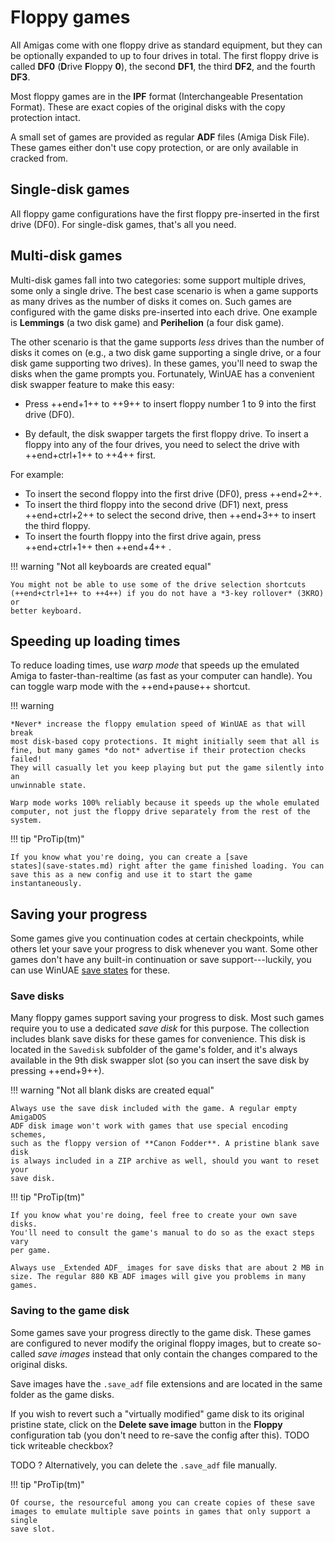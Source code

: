 # Floppy games

All Amigas come with one floppy drive as standard equipment, but they can be
optionally expanded to up to four drives in total. The first floppy drive is called
**DF0** (**D**rive **F**loppy **0**), the second **DF1**, the third **DF2**,
and the fourth **DF3**.

Most floppy games are in the **IPF** format (Interchangeable Presentation Format).
These are exact copies of the original disks with the copy protection intact.

A small set of games are provided as regular **ADF** files (Amiga Disk File).
These games either don't use copy protection, or are only available
in cracked from.


## Single-disk games

All floppy game configurations have the first floppy pre-inserted in the
first drive (DF0). For single-disk games, that's all you need.


## Multi-disk games

Multi-disk games fall into two categories: some support multiple drives, some
only a single drive. The best case scenario is when a game supports as many
drives as the number of disks it comes on. Such games are configured with the
game disks pre-inserted into each drive. One example is **Lemmings** (a two
disk game) and **Perihelion** (a four disk game).

The other scenario is that the game supports *less* drives than the number of
disks it comes on (e.g., a two disk game supporting a single drive, or a four
disk game supporting two drives). In these games, you'll need to swap the
disks when the game prompts you. Fortunately, WinUAE has a convenient
disk swapper feature to make this easy:

- Press ++end+1++ to ++9++ to insert floppy number 1 to 9 into the first drive
(DF0).

- By default, the disk swapper targets the first floppy drive. To insert a
  floppy into any of the four drives, you need to select the drive
  with ++end+ctrl+1++ to ++4++ first.

For example:

- To insert the second floppy into the first drive (DF0), press ++end+2++.
- To insert the third floppy into the second drive (DF1) next, press ++end+ctrl+2++
  to select the second drive, then  ++end+3++ to insert the third floppy.
- To insert the fourth floppy into the first drive again, press ++end+ctrl+1++
  then ++end+4++ .


!!! warning "Not all keyboards are created equal"

    You might not be able to use some of the drive selection shortcuts
    (++end+ctrl+1++ to ++4++) if you do not have a *3-key rollover* (3KRO) or
    better keyboard.


## Speeding up loading times

To reduce loading times, use _warp mode_ that speeds up the emulated Amiga to
faster-than-realtime (as fast as your computer can handle). You can toggle
warp mode with the ++end+pause++ shortcut.

!!! warning

    *Never* increase the floppy emulation speed of WinUAE as that will break
    most disk-based copy protections. It might initially seem that all is
    fine, but many games *do not* advertise if their protection checks failed!
    They will casually let you keep playing but put the game silently into an
    unwinnable state.

    Warp mode works 100% reliably because it speeds up the whole emulated
    computer, not just the floppy drive separately from the rest of the
    system.

!!! tip "ProTip(tm)"

    If you know what you're doing, you can create a [save
    states](save-states.md) right after the game finished loading. You can
    save this as a new config and use it to start the game instantaneously.


## Saving your progress

Some games give you continuation codes at certain checkpoints, while others
let your save your progress to disk whenever you want. Some other games don't
have any built-in continuation or save support---luckily, you can use WinUAE
[save states](save-states.md) for these.

### Save disks

Many floppy games support saving your progress to disk. Most such games
require you to use a dedicated _save disk_ for this purpose. The collection
includes blank save disks for these games for convenience. This disk is
located in the `Savedisk` subfolder of the game's folder, and it's always
available in the 9th disk swapper slot (so you can insert the save disk by
pressing ++end+9++).

!!! warning "Not all blank disks are created equal"

    Always use the save disk included with the game. A regular empty AmigaDOS
    ADF disk image won't work with games that use special encoding schemes,
    such as the floppy version of **Canon Fodder**. A pristine blank save disk
    is always included in a ZIP archive as well, should you want to reset your
    save disk.

!!! tip "ProTip(tm)"

    If you know what you're doing, feel free to create your own save disks.
    You'll need to consult the game's manual to do so as the exact steps vary
    per game.

    Always use _Extended ADF_ images for save disks that are about 2 MB in
    size. The regular 880 KB ADF images will give you problems in many games.


### Saving to the game disk

Some games save your progress directly to the game disk. These games are
configured to never modify the original floppy images, but to create
so-called _save images_ instead that only contain the changes compared to the
original disks.

Save images have the `.save_adf` file extensions and are located in the same
folder as the game disks.

If you wish to revert such a "virtually modified" game disk to its original
pristine state, click on the **Delete save image** button in the **Floppy**
configuration tab (you don't need to re-save the config after this). TODO tick
writeable checkbox?

TODO ? Alternatively, you can delete the `.save_adf` file manually.

!!! tip "ProTip(tm)"

    Of course, the resourceful among you can create copies of these save
    images to emulate multiple save points in games that only support a single
    save slot.


